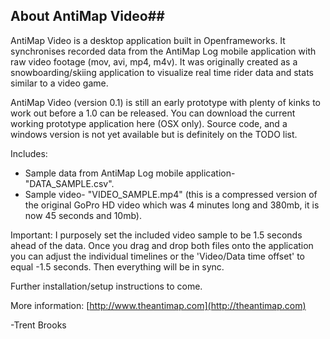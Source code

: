 ## About AntiMap Video##
AntiMap Video is a desktop application built in Openframeworks. It synchronises recorded data from the AntiMap Log mobile application with raw video footage (mov, avi, mp4, m4v). It was originally created as a snowboarding/skiing application to visualize real time rider data and stats similar to a video game. 

AntiMap Video (version 0.1) is still an early prototype with plenty of kinks to work out before a 1.0 can be released. You can download the current working prototype application here (OSX only). Source code, and a windows version is not yet available but is definitely on the TODO list.

Includes:
- Sample data from AntiMap Log mobile application- "DATA_SAMPLE.csv".
- Sample video- "VIDEO_SAMPLE.mp4" (this is a compressed version of the original GoPro HD video which was 4 minutes long and 380mb, it is now 45 seconds and 10mb).

Important:
I purposely set the included video sample to be 1.5 seconds ahead of the data. Once you drag and drop both files onto the application you can adjust the individual timelines or the 'Video/Data time offset' to equal -1.5 seconds. Then everything will be in sync.

Further installation/setup instructions to come.

More information: [http://www.theantimap.com](http://theantimap.com)

-Trent Brooks
